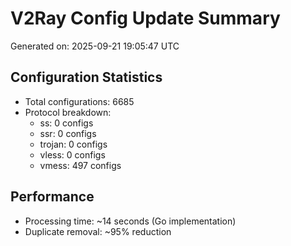# V2Ray Config Update Summary
Generated on: 2025-09-21 19:05:47 UTC

## Configuration Statistics
- Total configurations: 6685
- Protocol breakdown:
  - ss: 0 configs
  - ssr: 0 configs
  - trojan: 0 configs
  - vless: 0 configs
  - vmess: 497 configs

## Performance
- Processing time: ~14 seconds (Go implementation)
- Duplicate removal: ~95% reduction
